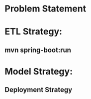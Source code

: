 # Problem Statement
###

# ETL Strategy:
## mvn spring-boot:run

# Model Strategy:
##

## Deployment Strategy


